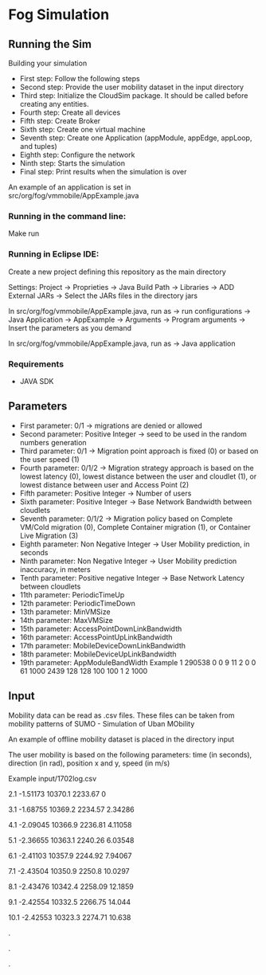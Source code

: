 # Fog Simulation

## Running the Sim

Building your simulation
*  First step: Follow the following steps
*  Second step: Provide the user mobility dataset in the input directory
*  Third step: Initialize the CloudSim package. It should be called before creating any entities.
*  Fourth step: Create all devices
*  Fifth step: Create Broker
*  Sixth step: Create one virtual machine
*  Seventh step: Create one Application (appModule, appEdge, appLoop, and tuples)
*  Eighth step: Configure the network
*  Ninth step: Starts the simulation
*  Final step: Print results when the simulation is over

An example of an application is set in src/org/fog/vmmobile/AppExample.java

### Running in the command line:
Make run

### Running in Eclipse IDE:
Create a new project defining this repository as the main directory

Settings: Project -> Proprieties -> Java Build Path -> Libraries -> ADD External JARs -> Select the JARs files in the directory jars

In src/org/fog/vmmobile/AppExample.java, run as -> run configurations -> Java Application -> AppExample -> Arguments -> Program arguments -> Insert the parameters as you demand

In src/org/fog/vmmobile/AppExample.java, run as -> Java application

### Requirements
* JAVA SDK

## Parameters

*  First parameter: 0/1 -> migrations are denied or allowed
*  Second parameter: Positive Integer -> seed to be used in the random numbers generation
*  Third parameter: 0/1 -> Migration point approach is fixed (0) or based on the user speed (1)
*  Fourth parameter: 0/1/2 -> Migration strategy approach is based on the lowest latency (0), lowest distance between the user and cloudlet (1), or lowest distance between user and Access Point (2)
*  Fifth parameter: Positive Integer -> Number of users
*  Sixth parameter: Positive Integer -> Base Network Bandwidth between cloudlets
*  Seventh parameter: 0/1/2 -> Migration policy based on Complete VM/Cold migration (0), Complete Container migration (1), or Container Live Migration (3)
*  Eighth parameter: Non Negative Integer -> User Mobility prediction, in seconds
*  Ninth parameter: Non Negative Integer -> User Mobility prediction inaccuracy, in meters
*  Tenth parameter: Positive negative Integer -> Base Network Latency between cloudlets
*  11th parameter: PeriodicTimeUp
*  12th parameter: PeriodicTimeDown
*  13th parameter: MinVMSize
*  14th parameter: MaxVMSize
*  15th parameter: AccessPointDownLinkBandwidth
*  16th parameter: AccessPointUpLinkBandwidth
*  17th parameter: MobileDeviceDownLinkBandwidth
*  18th parameter: MobileDeviceUpLinkBandwidth
*  19th parameter: AppModuleBandWidth
Example
1 290538 0 0 9 11 2 0 0 61 1000 2439 128 128 100 100 1 2 1000


## Input

Mobility data can be read as .csv files. These files can be taken from mobility patterns of SUMO - Simulation of Uban MObility

An example of offline mobility dataset is placed in the directory input

The user mobility is based on the following parameters: time (in seconds), direction (in rad), position x and y, speed (in m/s)

Example input/1702log.csv 

2.1    -1.51173    10370.1    2233.67    0

3.1    -1.68755    10369.2    2234.57    2.34286

4.1    -2.09045    10366.9    2236.81    4.11058

5.1    -2.36655    10363.1    2240.26    6.03548

6.1    -2.41103    10357.9    2244.92    7.94067

7.1    -2.43504    10350.9    2250.8    10.0297

8.1    -2.43476    10342.4    2258.09    12.1859

9.1    -2.42554    10332.5    2266.75    14.044

10.1    -2.42553    10323.3    2274.71    10.638

.

.

.



